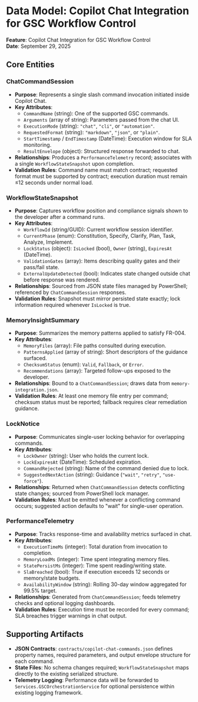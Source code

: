 # Data Model: Copilot Chat Integration for GSC Workflow Control

**Feature**: Copilot Chat Integration for GSC Workflow Control  
**Date**: September 29, 2025

## Core Entities

### ChatCommandSession

- **Purpose**: Represents a single slash command invocation initiated inside Copilot Chat.
- **Key Attributes**:
  - `CommandName` (string): One of the supported GSC commands.
  - `Arguments` (array of string): Parameters passed from the chat UI.
  - `ExecutionMode` (string): `"chat"`, `"cli"`, or `"automation"`.
  - `RequestedFormat` (string): `"markdown"`, `"json"`, or `"plain"`.
  - `StartTimestamp` / `EndTimestamp` (DateTime): Execution window for SLA monitoring.
  - `ResultEnvelope` (object): Structured response forwarded to chat.
- **Relationships**: Produces a `PerformanceTelemetry` record; associates with a single `WorkflowStateSnapshot` upon completion.
- **Validation Rules**: Command name must match contract; requested format must be supported by contract; execution duration must remain ≤12 seconds under normal load.

### WorkflowStateSnapshot

- **Purpose**: Captures workflow position and compliance signals shown to the developer after a command runs.
- **Key Attributes**:
  - `WorkflowId` (string/GUID): Current workflow session identifier.
  - `CurrentPhase` (enum): Constitution, Specify, Clarify, Plan, Task, Analyze, Implement.
  - `LockStatus` (object): `IsLocked` (bool), `Owner` (string), `ExpiresAt` (DateTime).
  - `ValidationGates` (array): Items describing quality gates and their pass/fail state.
  - `ExternalUpdateDetected` (bool): Indicates state changed outside chat before response was rendered.
- **Relationships**: Sourced from JSON state files managed by PowerShell; referenced by `ChatCommandSession` responses.
- **Validation Rules**: Snapshot must mirror persisted state exactly; lock information required whenever `IsLocked` is true.

### MemoryInsightSummary

- **Purpose**: Summarizes the memory patterns applied to satisfy FR-004.
- **Key Attributes**:
  - `MemoryFiles` (array): File paths consulted during execution.
  - `PatternsApplied` (array of string): Short descriptors of the guidance surfaced.
  - `ChecksumStatus` (enum): `Valid`, `Fallback`, or `Error`.
  - `Recommendations` (array): Targeted follow-ups exposed to the developer.
- **Relationships**: Bound to a `ChatCommandSession`; draws data from `memory-integration.json`.
- **Validation Rules**: At least one memory file entry per command; checksum status must be reported; fallback requires clear remediation guidance.

### LockNotice

- **Purpose**: Communicates single-user locking behavior for overlapping commands.
- **Key Attributes**:
  - `LockOwner` (string): User who holds the current lock.
  - `LockExpiresAt` (DateTime): Scheduled expiration.
  - `CommandRejected` (string): Name of the command denied due to lock.
  - `SuggestedNextAction` (string): Guidance (`"wait"`, `"retry"`, `"use-force"`).
- **Relationships**: Returned when `ChatCommandSession` detects conflicting state changes; sourced from PowerShell lock manager.
- **Validation Rules**: Must be emitted whenever a conflicting command occurs; suggested action defaults to "wait" for single-user operation.

### PerformanceTelemetry

- **Purpose**: Tracks response-time and availability metrics surfaced in chat.
- **Key Attributes**:
  - `ExecutionTimeMs` (integer): Total duration from invocation to completion.
  - `MemoryLoadMs` (integer): Time spent integrating memory files.
  - `StatePersistMs` (integer): Time spent reading/writing state.
  - `SlaBreached` (bool): True if execution exceeds 12 seconds or memory/state budgets.
  - `AvailabilityWindow` (string): Rolling 30-day window aggregated for 99.5% target.
- **Relationships**: Generated from `ChatCommandSession`; feeds telemetry checks and optional logging dashboards.
- **Validation Rules**: Execution time must be recorded for every command; SLA breaches trigger warnings in chat output.

## Supporting Artifacts

- **JSON Contracts**: `contracts/copilot-chat-commands.json` defines property names, required parameters, and output envelope structure for each command.
- **State Files**: No schema changes required; `WorkflowStateSnapshot` maps directly to the existing serialized structure.
- **Telemetry Logging**: Performance data will be forwarded to `Services.GSCOrchestrationService` for optional persistence within existing logging framework.
